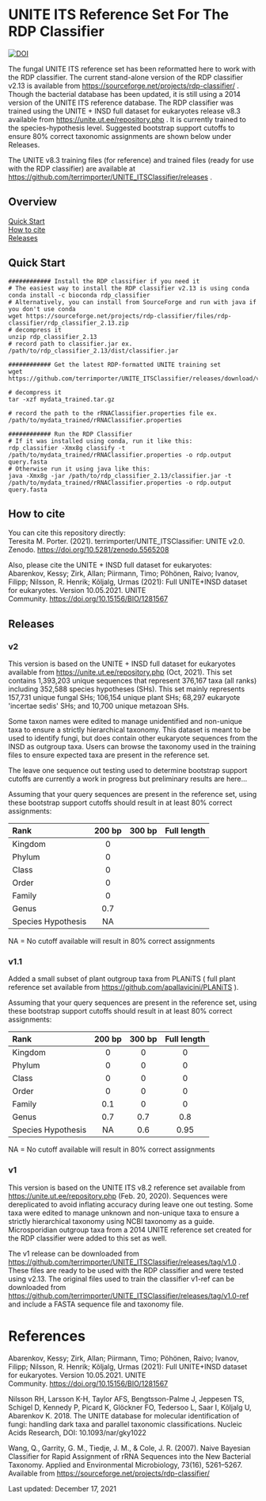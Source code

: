 # UNITE ITS Reference Set For The RDP Classifier

[![DOI](https://zenodo.org/badge/DOI/10.5281/zenodo.4741474.svg)](https://doi.org/10.5281/zenodo.4741474)  

The fungal UNITE ITS reference set has been reformatted here to work with the RDP classifier.  The current stand-alone version of the RDP classifier v2.13 is available from https://sourceforge.net/projects/rdp-classifier/ .  Though the bacterial database has been updated, it is still using a 2014 version of the UNITE ITS reference database.  The RDP classifier was trained using the UNITE + INSD full dataset for eukaryotes release v8.3 available from https://unite.ut.ee/repository.php .  It is currently trained to the species-hypothesis level.  Suggested bootstrap support cutoffs to ensure 80% correct taxonomic assignments are shown below under Releases.

The UNITE v8.3 training files (for reference) and trained files (ready for use with the RDP classifier) are available at https://github.com/terrimporter/UNITE_ITSClassifier/releases .

## Overview

[Quick Start](#Quick-Start)  
[How to cite](#How-to-cite)     
[Releases](#Releases)  

## Quick Start

```linux
############ Install the RDP classifier if you need it
# The easiest way to install the RDP classifier v2.13 is using conda
conda install -c bioconda rdp_classifier
# Alternatively, you can install from SourceForge and run with java if you don't use conda
wget https://sourceforge.net/projects/rdp-classifier/files/rdp-classifier/rdp_classifier_2.13.zip
# decompress it
unzip rdp_classifier_2.13
# record path to classifier.jar ex. /path/to/rdp_classifier_2.13/dist/classifier.jar

############ Get the latest RDP-formatted UNITE training set
wget https://github.com/terrimporter/UNITE_ITSClassifier/releases/download/v2.0/mydata_trained.tar.gz 

# decompress it
tar -xzf mydata_trained.tar.gz

# record the path to the rRNAClassifier.properties file ex. /path/to/mydata_trained/rRNAClassifier.properties

############ Run the RDP Classifier 
# If it was installed using conda, run it like this:
rdp_classifier -Xmx8g classify -t /path/to/mydata_trained/rRNAClassifier.properties -o rdp.output query.fasta
# Otherwise run it using java like this:
java -Xmx8g -jar /path/to/rdp_classifier_2.13/classifier.jar -t /path/to/mydata_trained/rRNAClassifier.properties -o rdp.output query.fasta
```

## How to cite

You can cite this repository directly:  
Teresita M. Porter. (2021). terrimporter/UNITE_ITSClassifier: UNITE v2.0. Zenodo. https://doi.org/10.5281/zenodo.5565208  

Also, please cite the UNITE + INSD full dataset for eukaryotes:  
Abarenkov, Kessy; Zirk, Allan; Piirmann, Timo; Pöhönen, Raivo; Ivanov, Filipp; Nilsson, R. Henrik; Kõljalg, Urmas (2021): Full UNITE+INSD dataset for eukaryotes. Version 10.05.2021. UNITE Community. https://doi.org/10.15156/BIO/1281567

## Releases

### v2

This version is based on the UNITE + INSD full dataset for eukaryotes available from https://unite.ut.ee/repository.php (Oct, 2021).  This set contains 1,393,203 unique sequences that represent 376,167 taxa (all ranks) including 352,588 species hypotheses (SHs).  This set mainly represents 157,731 unique fungal SHs; 106,154 unique plant SHs; 68,297 eukaryote 'incertae sedis' SHs; and 10,700 unique metazoan SHs.  

Some taxon names were edited to manage unidentified and non-unique taxa to ensure a strictly hierarchical taxonomy.  This dataset is meant to be used to identify fungi, but does contain other eukaryote sequences from the INSD as outgroup taxa.  Users can browse the taxonomy used in the training files to ensure expected taxa are present in the reference set.

The leave one sequence out testing used to determine bootstrap support cutoffs are currently a work in progress but preliminary results are here...

Assuming that your query sequences are present in the reference set, using these bootstrap support cutoffs should result in at least 80% correct assignments:  

Rank | 200 bp | 300 bp | Full length  
:--- | :---: | :---: | :---:    
Kingdom | 0 |  |    
Phylum | 0 |  |     
Class | 0 |  |   
Order | 0 |  |    
Family | 0 |  |    
Genus | 0.7 |  |      
Species Hypothesis | NA |  |   

NA = No cutoff available will result in 80% correct assignments

### v1.1

Added a small subset of plant outgroup taxa from PLANiTS ( full plant reference set available from https://github.com/apallavicini/PLANiTS ).

Assuming that your query sequences are present in the reference set, using these bootstrap support cutoffs should result in at least 80% correct assignments:  

Rank | 200 bp | 300 bp | Full length  
:--- | :---: | :---: | :---:    
Kingdom | 0 | 0 | 0   
Phylum | 0 | 0 | 0    
Class | 0 | 0 | 0  
Order | 0 | 0 | 0   
Family | 0.1 | 0 | 0   
Genus | 0.7 | 0.7 | 0.8     
Species Hypothesis | NA | 0.6 | 0.95  

NA = No cutoff available will result in 80% correct assignments

### v1 

This version is based on the UNITE ITS v8.2 reference set available from https://unite.ut.ee/repository.php (Feb. 20, 2020).  Sequences were dereplicated to avoid inflating accuracy during leave one out testing.  Some taxa were edited to manage unknown and non-unique taxa to ensure a strictly hierarchical taxonomy using NCBI taxonomy as a guide.  Microsporidian outgroup taxa from a 2014 UNITE reference set created for the RDP classifier were added to this set as well.

The v1 release can be downloaded from https://github.com/terrimporter/UNITE_ITSClassifier/releases/tag/v1.0 .  These files are ready to be used with the RDP classifier and were tested using v2.13.  The original files used to train the classifier v1-ref can be downloaded from https://github.com/terrimporter/UNITE_ITSClassifier/releases/tag/v1.0-ref and include a FASTA sequence file and taxonomy file.  

# References

Abarenkov, Kessy; Zirk, Allan; Piirmann, Timo; Pöhönen, Raivo; Ivanov, Filipp; Nilsson, R. Henrik; Kõljalg, Urmas (2021): Full UNITE+INSD dataset for eukaryotes. Version 10.05.2021. UNITE Community. https://doi.org/10.15156/BIO/1281567

Nilsson RH, Larsson K-H, Taylor AFS, Bengtsson-Palme J, Jeppesen TS, Schigel D, Kennedy P, Picard K, Glöckner FO, Tedersoo L, Saar I, Kõljalg U, Abarenkov K. 2018. The UNITE database for molecular identification of fungi: handling dark taxa and parallel taxonomic classifications. Nucleic Acids Research, DOI: 10.1093/nar/gky1022

Wang, Q., Garrity, G. M., Tiedje, J. M., & Cole, J. R. (2007). Naive Bayesian Classifier for Rapid Assignment of rRNA Sequences into the New Bacterial Taxonomy. Applied and Environmental Microbiology, 73(16), 5261–5267. Available from https://sourceforge.net/projects/rdp-classifier/

Last updated: December 17, 2021
